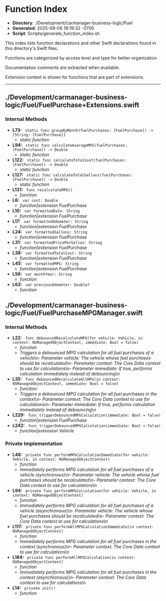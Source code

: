 # Function Index

- **Directory**: ./Development/carmanager-business-logic/Fuel
- **Generated**: 2025-09-06 16:19:32 -0700
- **Script**: Scripts/generate_function_index.sh

This index lists function declarations and other Swift declarations found in this directory's Swift files.

Functions are categorized by access level and type for better organization.

Documentation comments are extracted when available.

Extension context is shown for functions that are part of extensions.

---

## ./Development/carmanager-business-logic/Fuel/FuelPurchase+Extensions.swift
### Internal Methods
- **L73:** ` static func groupByMonth(fuelPurchases: [FuelPurchase]) -> [String: [FuelPurchase]]`
  - *static function*
- **L94:** ` static func calculateAverageMPG(fuelPurchases: [FuelPurchase]) -> Double`
  - *static function*
- **L122:** ` static func calculateTotalCost(fuelPurchases: [FuelPurchase]) -> Double`
  - *static function*
- **L127:** ` static func calculateTotalGallons(fuelPurchases: [FuelPurchase]) -> Double`
  - *static function*
- **L131:** ` func recalculateMPG()`
  - *function*
- **L6:** ` var cost: Double`
  - *function|extension FuelPurchase*
- **L10:** ` var formattedDate: String`
  - *function|extension FuelPurchase*
- **L17:** ` var formattedOdometer: String`
  - *function|extension FuelPurchase*
- **L24:** ` var formattedGallons: String`
  - *function|extension FuelPurchase*
- **L31:** ` var formattedPricePerGallon: String`
  - *function|extension FuelPurchase*
- **L38:** ` var formattedTotalCost: String`
  - *function|extension FuelPurchase*
- **L45:** ` var formattedMPG: String`
  - *function|extension FuelPurchase*
- **L56:** ` var monthYear: String`
  - *function*
- **L63:** ` var previousOdometer: Double?`
  - *function*

## ./Development/carmanager-business-logic/Fuel/FuelPurchaseMPGManager.swift
### Internal Methods
- **L22:** ` func debouncedRecalculateMPG(for vehicle: Vehicle, in context: NSManagedObjectContext, immediate: Bool = false)`
  - *function*
  - *Triggers a debounced MPG calculation for all fuel purchases of a vehicle\n- Parameter vehicle: The vehicle whose fuel purchases should be recalculated\n- Parameter context: The Core Data context to use for calculations\n- Parameter immediate: If true, performs calculation immediately instead of debouncing\n*
- **L35:** ` func debouncedRecalculateAllMPG(in context: NSManagedObjectContext, immediate: Bool = false)`
  - *function*
  - *Triggers a debounced MPG calculation for all fuel purchases in the context\n- Parameter context: The Core Data context to use for calculations\n- Parameter immediate: If true, performs calculation immediately instead of debouncing\n*
- **L229:** ` func triggerDebouncedMPGCalculation(immediate: Bool = false)`
  - *function|extension FuelPurchase*
- **L242:** ` func triggerDebouncedMPGCalculation(immediate: Bool = false)`
  - *function|extension Vehicle*

### Private Implementation
- **L48:** ` private func performMPGCalculationImmediate(for vehicle: Vehicle, in context: NSManagedObjectContext)`
  - *function*
  - *Immediately performs MPG calculation for all fuel purchases of a vehicle (synchronous)\n- Parameter vehicle: The vehicle whose fuel purchases should be recalculated\n- Parameter context: The Core Data context to use for calculations\n*
- **L94:** ` private func performMPGCalculation(for vehicle: Vehicle, in context: NSManagedObjectContext)`
  - *function*
  - *Immediately performs MPG calculation for all fuel purchases of a vehicle (asynchronous)\n- Parameter vehicle: The vehicle whose fuel purchases should be recalculated\n- Parameter context: The Core Data context to use for calculations\n*
- **L117:** ` private func performAllMPGCalculationImmediate(in context: NSManagedObjectContext)`
  - *function*
  - *Immediately performs MPG calculation for all fuel purchases in the context (synchronous)\n- Parameter context: The Core Data context to use for calculations\n*
- **L184:** ` private func performAllMPGCalculation(in context: NSManagedObjectContext)`
  - *function*
  - *Immediately performs MPG calculation for all fuel purchases in the context (asynchronous)\n- Parameter context: The Core Data context to use for calculations\n*
- **L14:** ` private init()`
  - *function*

